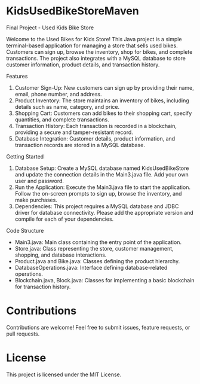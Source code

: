 # KidsUsedBikeStoreMaven
Final Project - Used Kids Bike Store

Welcome to the Used Bikes for Kids Store!
This Java project is a simple terminal-based application for managing a store that sells used bikes.
Customers can sign up, browse the inventory, shop for bikes, and complete transactions.
The project also integrates with a MySQL database to store customer information, product details, and transaction history.

Features
1. Customer Sign-Up: New customers can sign up by providing their name, email, phone number, and address.
2. Product Inventory: The store maintains an inventory of bikes, including details such as name, category, and price.
3. Shopping Cart: Customers can add bikes to their shopping cart, specify quantities, and complete transactions.
4. Transaction History: Each transaction is recorded in a blockchain, providing a secure and tamper-resistant record.
5. Database Integration: Customer details, product information, and transaction records are stored in a MySQL database.

Getting Started
1. Database Setup: Create a MySQL database named KidsUsedBikeStore and update the connection details in the Main3.java file. Add your own user and password.
2. Run the Application: Execute the Main3.java file to start the application. Follow the on-screen prompts to sign up, browse the inventory, and make purchases.
3. Dependencies: This project requires a MySQL database and JDBC driver for database connectivity. Please add the appropriate version and compile for each of your dependencies.

Code Structure
- Main3.java: Main class containing the entry point of the application.
- Store.java: Class representing the store, customer management, shopping, and database interactions.
- Product.java and Bike.java: Classes defining the product hierarchy.
- DatabaseOperations.java: Interface defining database-related operations.
- Blockchain.java, Block.java: Classes for implementing a basic blockchain for transaction history.

# Contributions
Contributions are welcome! Feel free to submit issues, feature requests, or pull requests.

# License
This project is licensed under the MIT License.

